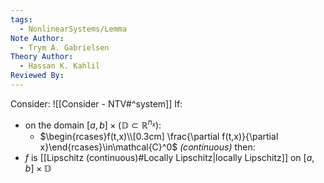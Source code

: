```yaml
---
tags:
  - NonlinearSystems/Lemma
Note Author:
  - Trym A. Gabrielsen
Theory Author:
  - Hassan K. Kahlil
Reviewed By:
---
```

Consider: ![[Consider - NTV#^system]]
If:
- on the domain $[a,b]\times(\mathbb{D}\subset\mathbb{R}^{n_x})$:
	- $\begin{rcases}f(t,x)\\[0.3cm] \frac{\partial f(t,x)}{\partial x}\end{rcases}\in\mathcal{C}^0$   *(continuous)*
then:
- $f$ is [[Lipschitz (continuous)#Locally Lipschitz|locally Lipschitz]] on $[a,b]\times\mathbb{D}$

